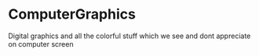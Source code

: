 # ComputerGraphics
Digital graphics and all the colorful stuff which we see and dont appreciate on computer screen
